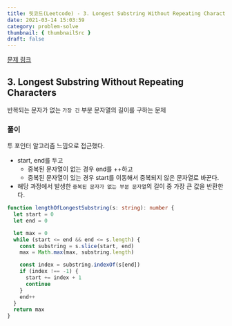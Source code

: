 ```yaml
---
title: 릿코드(Leetcode) - 3. Longest Substring Without Repeating Characters
date: 2021-03-14 15:03:59
category: problem-solve
thumbnail: { thumbnailSrc }
draft: false
---
```


[문제 링크](https://leetcode.com/problems/longest-substring-without-repeating-characters/)

## 3. Longest Substring Without Repeating Characters

반복되는 문자가 없는 `가장 긴` 부분 문자열의 길이를 구하는 문제

### 풀이

투 포인터 알고리즘 느낌으로 접근했다.

- start, end를 두고
  - 중복된 문자열이 없는 경우 end를 ++하고
  - 중복된 문자열이 있는 경우 start를 이동해서 중복되지 않은 문자열로 바꾼다.
- 해당 과정에서 발생한 `중복된 문자가 없는 부분 문자열`의 길이 중 가장 큰 값을 반환한다.

```ts
function lengthOfLongestSubstring(s: string): number {
  let start = 0
  let end = 0

  let max = 0
  while (start <= end && end <= s.length) {
    const substring = s.slice(start, end)
    max = Math.max(max, substring.length)

    const index = substring.indexOf(s[end])
    if (index !== -1) {
      start += index + 1
      continue
    }
    end++
  }
  return max
}
```
